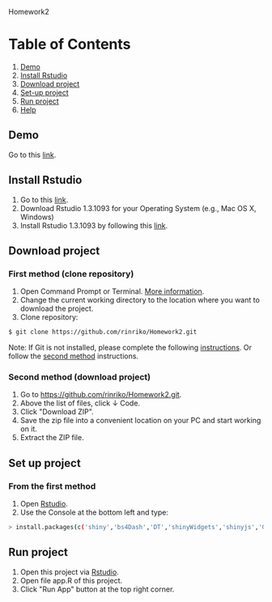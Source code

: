 Homework2

# Table of Contents
1. [Demo](#demo)
2. [Install Rstudio](#install-rstudio)
3. [Download project](#download-project)
4. [Set-up project](#set-up-project)
5. [Run project](#run-project)
6. [Help](#help)

## <a name="demo"></a> Demo
Go to this [link](https://rinriko.shinyapps.io/homework2/_w_8caaefad/).

## <a name="install-rstudio"></a> Install Rstudio
1. Go to this [link](https://rstudio.com/products/rstudio/download/).
2. Download Rstudio 1.3.1093 for your Operating System (e.g., Mac OS X, Windows)
3. Install Rstudio 1.3.1093 by following this [link](https://courses.edx.org/courses/UTAustinX/UT.7.01x/3T2014/56c5437b88fa43cf828bff5371c6a924/).

## <a name="download-project"></a> Download project
### First method (clone repository)
1. Open Command Prompt or Terminal. [More information](https://www.groovypost.com/howto/open-command-window-terminal-window-specific-folder-windows-mac-linux/).
2. Change the current working directory to the location where you want to download the project.
3. Clone repository:

```sh
$ git clone https://github.com/rinriko/Homework2.git
```
Note: If Git is not installed, please complete the following [instructions](https://git-scm.com/book/en/v2/Getting-Started-Installing-Git). Or follow the [second method](#second-method) instructions.

### <a name="second-method"></a> Second method (download project)
1. Go to https://github.com/rinriko/Homework2.git.
2. Above the list of files, click &#8595; Code.
3. Click "Download ZIP".
4. Save the zip file into a convenient location on your PC and start working on it.
5. Extract the ZIP file.


## <a name="set-up-project"></a> Set up project
### From the first method
1. Open [Rstudio](https://rstudio.com/).
2. Use the Console at the bottom left and type:
```sh
> install.packages(c('shiny','bs4Dash','DT','shinyWidgets','shinyjs','GGally','ggplot2','ggfortify'))
```
## <a name="run-project"></a> Run project
1. Open this project via [Rstudio](https://rstudio.com/).
2. Open file app.R of this project.
3. Click "Run App" button at the top right corner.




